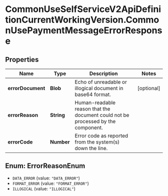 # CommonUseSelfServiceV2ApiDefinitionCurrentWorkingVersion.CommonUsePaymentMessageErrorResponse

## Properties
Name | Type | Description | Notes
------------ | ------------- | ------------- | -------------
**errorDocument** | **Blob** | Echo of unreadable or illogical document in base64 format. | [optional] 
**errorReason** | **String** | Human-readable reason that the document could not be processed by the component. | 
**errorCode** | **Number** | Error code as reported from the system(s) down the line. | 

<a name="ErrorReasonEnum"></a>
## Enum: ErrorReasonEnum

* `DATA_ERROR` (value: `"DATA_ERROR"`)
* `FORMAT_ERROR` (value: `"FORMAT_ERROR"`)
* `ILLOGICAL` (value: `"ILLOGICAL"`)

